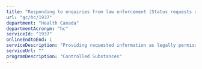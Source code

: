 ```yaml
---
title: "Responding to enquiries from law enforcement (Status requests and Production Orders)"
url: "gc/hc/1937"
department: "Health Canada"
departmentAcronym: "hc"
serviceId: "1937"
onlineEndtoEnd: 1
serviceDescription: "Providing requested information as legally permissible to law enforcement about regulated parties and their activities with CDSA-regulated products. (CSCB)"
serviceUrl: ""
programDescription: "Controlled Substances"
---
```

